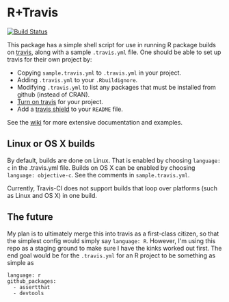 # R+Travis

[![Build Status](https://travis-ci.org/craigcitro/r-travis.png?branch=master,osx)](https://travis-ci.org/craigcitro/r-travis)

This package has a simple shell script for use in running R package builds on
[travis](http://travis-ci.org/), along with a sample `.travis.yml` file. One
should be able to set up travis for their own project by:
* Copying `sample.travis.yml` to `.travis.yml` in your project.
* Adding `.travis.yml` to your `.Rbuildignore`.
* Modifying `.travis.yml` to list any packages that must be installed from
  github (instead of CRAN).
* [Turn on travis](https://travis-ci.org/profile) for your project.
* Add a [travis shield](http://about.travis-ci.org/docs/user/status-images/)
  to your `README` file.

See the [wiki](https://github.com/craigcitro/r-travis/wiki) for more
extensive documentation and examples.

## Linux or OS X builds

By default, builds are done on Linux. That is enabled by choosing
`language: c` in the .travis.yml file. Builds on OS X can be enabled by
choosing `language: objective-c`. See the comments in `sample.travis.yml`.

Currently, Travis-CI does not support builds that loop over platforms (such as
Linux and OS X) in one build.

## The future

My plan is to ultimately merge this into travis as a first-class citizen, so
that the simplest config would simply say `language: R`. However, I'm using
this repo as a staging ground to make sure I have the kinks worked out first.
The end goal would be for the `.travis.yml` for an R project to be something
as simple as

    language: r
    github_packages:
      - assertthat
      - devtools
